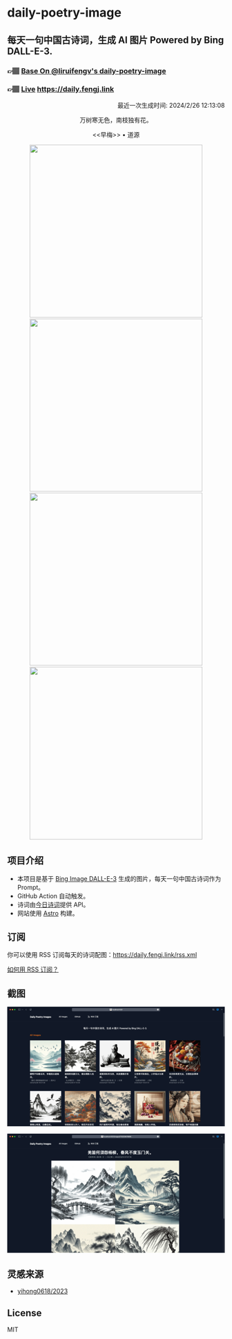 
# daily-poetry-image

## 每天一句中国古诗词，生成 AI 图片 Powered by Bing DALL-E-3.

### 👉🏽 [Base On @liruifengv's daily-poetry-image](https://github.com/liruifengv/daily-poetry-image)

### 👉🏽 [Live](https://daily.fengj.link) https://daily.fengj.link

<p align="right">
  最近一次生成时间: 2024/2/26 12:13:08
</p>
<p align="center">
万树寒无色，南枝独有花。
</p>
<p align="center">
<<早梅>> • 道源
</p>
<p align="center">
<img src="https://tse1.mm.bing.net/th/id/OIG2.LxyqNWnVT.VAYB3xra_a" height="400" width="400" />
<img src="https://tse1.mm.bing.net/th/id/OIG2.Y2wDAoXQo8BHP1eb34C_" height="400" width="400" />
<img src="https://tse2.mm.bing.net/th/id/OIG2.OI_HK3hDCIDL0z6w.htT" height="400" width="400" />
<img src="https://tse3.mm.bing.net/th/id/OIG2.oNC1IjQwlIyKZwRJWnUy" height="400" width="400" />
</p>

## 项目介绍

-   本项目是基于 [Bing Image DALL-E-3](https://www.bing.com/images/create) 生成的图片，每天一句中国古诗词作为 Prompt。
-   GitHub Action 自动触发。
-   诗词由[今日诗词](https://www.jinrishici.com/)提供 API。
-   网站使用 [Astro](https://astro.build) 构建。

## 订阅

你可以使用 RSS 订阅每天的诗词配图：https://daily.fengj.link/rss.xml

[如何用 RSS 订阅？](https://zhuanlan.zhihu.com/p/55026716)

## 截图

![图片列表](./screenshots/Snipaste_2023-12-28_21-00-26.png)

![图片详情](./screenshots/Snipaste_2023-12-28_21-00-53.png)

## 灵感来源

-   [yihong0618/2023](https://github.com/yihong0618/2023)

## License

MIT
